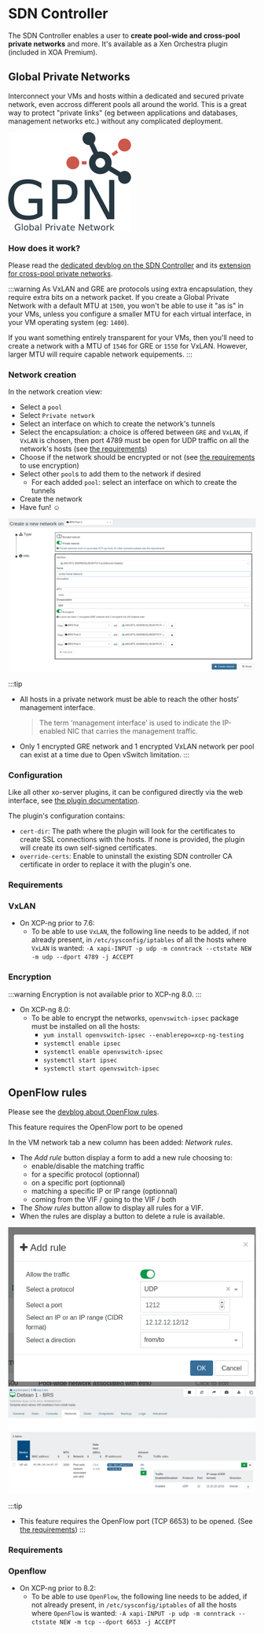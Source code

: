# SDN Controller

The SDN Controller enables a user to **create pool-wide and cross-pool private networks** and more. It's available as a Xen Orchestra plugin (included in XOA Premium).

## Global Private Networks

Interconnect your VMs and hosts within a dedicated and secured private network, even accross different pools all around the world. This is a great way to protect "private links" (eg between applications and databases, management networks etc.) without any complicated deployment.

![](./assets/gpn.png)

### How does it work?

Please read the [dedicated devblog on the SDN Controller](https://xen-orchestra.com/blog/xo-sdn-controller/) and its [extension for cross-pool private networks](https://xen-orchestra.com/blog/devblog-3-extending-the-sdn-controller/).

:::warning
As VxLAN and GRE are protocols using extra encapsulation, they require extra bits on a network packet. If you create a Global Private Network with a default MTU at `1500`, you won't be able to use it "as is" in your VMs, unless you configure a smaller MTU for each virtual interface, in your VM operating system (eg: `1400`).

If you want something entirely transparent for your VMs, then you'll need to create a network with a MTU of `1546` for GRE or `1550` for VxLAN. However, larger MTU will require capable network equipements.
:::

### Network creation

In the network creation view:

- Select a `pool`
- Select `Private network`
- Select an interface on which to create the network's tunnels
- Select the encapsulation: a choice is offered between `GRE` and `VxLAN`, if `VxLAN` is chosen, then port 4789 must be open for UDP traffic on all the network's hosts (see [the requirements](#vxlan))
- Choose if the network should be encrypted or not (see [the requirements](#encryption) to use encryption)
- Select other `pool`s to add them to the network if desired
  - For each added `pool`: select an interface on which to create the tunnels
- Create the network
- Have fun! ☺

![](./assets/sdn-controller.png)

:::tip

- All hosts in a private network must be able to reach the other hosts' management interface.
  > The term ‘management interface’ is used to indicate the IP-enabled NIC that carries the management traffic.
- Only 1 encrypted GRE network and 1 encrypted VxLAN network per pool can exist at a time due to Open vSwitch limitation.
  :::

### Configuration

Like all other xo-server plugins, it can be configured directly via
the web interface, see [the plugin documentation](https://xen-orchestra.com/docs/plugins.html).

The plugin's configuration contains:

- `cert-dir`: The path where the plugin will look for the certificates to create SSL connections with the hosts.
  If none is provided, the plugin will create its own self-signed certificates.
- `override-certs`: Enable to uninstall the existing SDN controller CA certificate in order to replace it with the plugin's one.

### Requirements

### VxLAN

- On XCP-ng prior to 7.6:
  - To be able to use `VxLAN`, the following line needs to be added, if not already present, in `/etc/sysconfig/iptables` of all the hosts where `VxLAN` is wanted: `-A xapi-INPUT -p udp -m conntrack --ctstate NEW -m udp --dport 4789 -j ACCEPT`

### Encryption

:::warning
Encryption is not available prior to XCP-ng 8.0.
:::

- On XCP-ng 8.0:
  - To be able to encrypt the networks, `openvswitch-ipsec` package must be installed on all the hosts:
    - `yum install openvswitch-ipsec --enablerepo=xcp-ng-testing`
    - `systemctl enable ipsec`
    - `systemctl enable openvswitch-ipsec`
    - `systemctl start ipsec`
    - `systemctl start openvswitch-ipsec`

## OpenFlow rules

Please see the [devblog about OpenFlow rules](https://xen-orchestra.com/blog/vms-vif-network-traffic-control/).

This feature requires the OpenFlow port to be opened

In the VM network tab a new column has been added: _Network rules_.

- The _Add rule_ button display a form to add a new rule choosing to:
  - enable/disable the matching traffic
  - for a specific protocol (optionnal)
  - on a specific port (optionnal)
  - matching a specific IP or IP range (optionnal)
  - coming from the VIF / going to the VIF / both
- The _Show rules_ button allow to display all rules for a VIF.
- When the rules are display a button to delete a rule is available.

![](./assets/add-rule.png)
![](./assets/show-rules.png)

:::tip

- This feature requires the OpenFlow port (TCP 6653) to be opened. (See [the requirements](#openflow))
  :::

### Requirements

### Openflow

- On XCP-ng prior to 8.2:
  - To be able to use `OpenFlow`, the following line needs to be added, if not already present, in `/etc/sysconfig/iptables` of all the hosts where `OpenFlow` is wanted: `-A xapi-INPUT -p udp -m conntrack --ctstate NEW -m tcp --dport 6653 -j ACCEPT`
